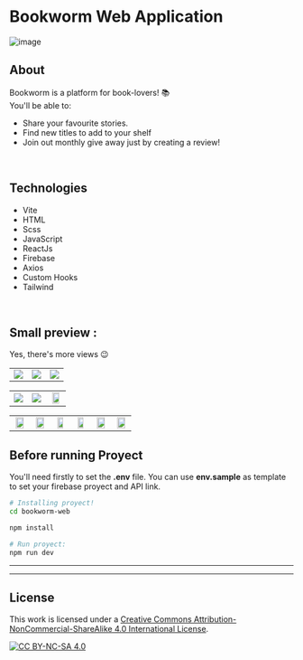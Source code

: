 # Bookworm Web Application
![image](https://user-images.githubusercontent.com/73697174/174844644-1549b230-833e-49b2-8290-34605f6af92a.png)
<br/>

## About
Bookworm is a platform for book-lovers! 📚<br/>
You'll be able to:
- Share your favourite stories.
- Find new titles to add to your shelf
- Join out monthly give away just by creating a review!
<br/>

## Technologies
- Vite 
- HTML
- Scss
- JavaScript
- ReactJs
- Firebase
- Axios
- Custom Hooks
- Tailwind
<br/>

## Small preview :
Yes, there's more views 😉
<table>
  <tbody>
   <tr>
      <td>
        <img src="https://user-images.githubusercontent.com/73697174/175005232-91b273fc-404e-4756-bcc1-594ed006be11.png"
      </td>
      <td>
        <img src="https://user-images.githubusercontent.com/73697174/175005071-d65d9022-0f8e-4d74-a335-9e29b2f99723.png">
      </td>
      <td>
        <img src="https://user-images.githubusercontent.com/73697174/175005892-e16e9d16-1a21-495c-8176-5ced3f98eb00.png">
      </td>
    </tr>
     </tbody>
</table>

<table>
  <tbody>
    <tr>
      <td align="center">
        <img src="https://user-images.githubusercontent.com/73697174/174842504-0b55ca11-0b3f-490a-bf54-76afdb9e054b.png" >
      </td>
      <td align="center">
        <img src="https://user-images.githubusercontent.com/73697174/175007144-9479e28f-dd1a-4c3b-a8e7-f7934c777e43.png">
      </td>
       <td align="center">
        <img src="https://user-images.githubusercontent.com/73697174/175007337-92ed7ec9-30ae-4822-8133-1d2542cfc6ce.png" width="80%">
      </td>
    </tr>
  </tbody>
</table>

<table>
  <tbody>
   <tr>
      <td align="center">
        <img src="https://user-images.githubusercontent.com/73697174/175009296-c29c93ac-6871-4770-8efb-374ae7144a1c.png" width="85%">
      </td>
      <td align="center">
        <img src="https://user-images.githubusercontent.com/73697174/175008005-461e183b-722d-4e2d-8f9f-d85ecfaeaca2.png"  width="85%">
      </td>
      <td align="center">
        <img src="https://user-images.githubusercontent.com/73697174/175008040-2dccf8b0-3727-4b39-9147-85c8625ca11c.png" width="70%">
      </td>
      <td align="center">
        <img src="https://user-images.githubusercontent.com/73697174/175008070-777a3e80-ab52-4022-8aaa-a83f1c3fc00a.png" width="70%">
      </td>
     <td align="center">
        <img src="https://user-images.githubusercontent.com/73697174/175008273-8cfbad9b-8e47-43d2-b248-b442f114f682.png"  width="85%">
     </td>
     <td align="center">
        <img src="https://user-images.githubusercontent.com/73697174/175008485-20b933f2-a6e5-4b43-8b7d-ee45d8d6f4a7.png"  width="85%">
      </td>
    </tr>
  </tbody>
</table>


## Before running Proyect

You'll need firstly to set the **.env** file. You can use **env.sample** as template to set your firebase proyect and API link.

```bash
# Installing proyect!
cd bookworm-web

npm install

# Run proyect:
npm run dev

```
---
--- 

## License

This work is licensed under a [Creative Commons Attribution-NonCommercial-ShareAlike 4.0
International License][cc-by-nc-sa].

[![CC BY-NC-SA 4.0][cc-by-nc-sa-image]][cc-by-nc-sa]

[cc-by-nc-sa]: http://creativecommons.org/licenses/by-nc-sa/4.0/
[cc-by-nc-sa-image]: https://licensebuttons.net/l/by-nc-sa/4.0/88x31.png
[cc-by-nc-sa-shield]: https://img.shields.io/badge/License-CC%20BY--NC--SA%204.0-lightgrey.svg
